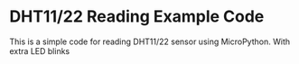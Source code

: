 # DHT11/22 Reading Example Code #

This is a simple code for reading DHT11/22 sensor using MicroPython. With extra LED blinks

